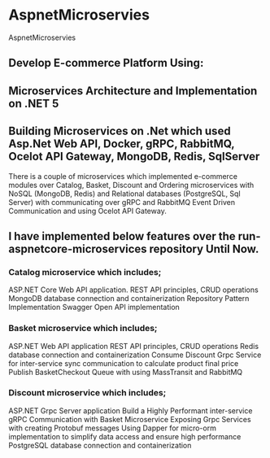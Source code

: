 # AspnetMicroservies
AspnetMicroservies

## Develop E-commerce Platform Using:
## Microservices Architecture and Implementation on .NET 5
## Building Microservices on .Net which used Asp.Net Web API, Docker, gRPC, RabbitMQ, Ocelot API Gateway, MongoDB, Redis, SqlServer


There is a couple of microservices which implemented e-commerce modules over Catalog, Basket, Discount and Ordering microservices with NoSQL (MongoDB, Redis) and Relational databases (PostgreSQL, Sql Server) with communicating over gRPC and RabbitMQ Event Driven Communication and using Ocelot API Gateway.

## I have implemented below features over the run-aspnetcore-microservices repository Until Now.

### Catalog microservice which includes;
ASP.NET Core Web API application.
REST API principles, CRUD operations
MongoDB database connection and containerization
Repository Pattern Implementation
Swagger Open API implementation

### Basket microservice which includes;
ASP.NET Web API application
REST API principles, CRUD operations
Redis database connection and containerization
Consume Discount Grpc Service for inter-service sync communication to calculate product final price
Publish BasketCheckout Queue with using MassTransit and RabbitMQ

### Discount microservice which includes;
ASP.NET Grpc Server application
Build a Highly Performant inter-service gRPC Communication with Basket Microservice
Exposing Grpc Services with creating Protobuf messages
Using Dapper for micro-orm implementation to simplify data access and ensure high performance
PostgreSQL database connection and containerization
